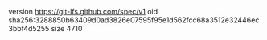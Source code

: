 version https://git-lfs.github.com/spec/v1
oid sha256:3288850b63409d0ad3826e07595f95e1d562fcc68a3512e32446ec3bbf4d5255
size 4710
